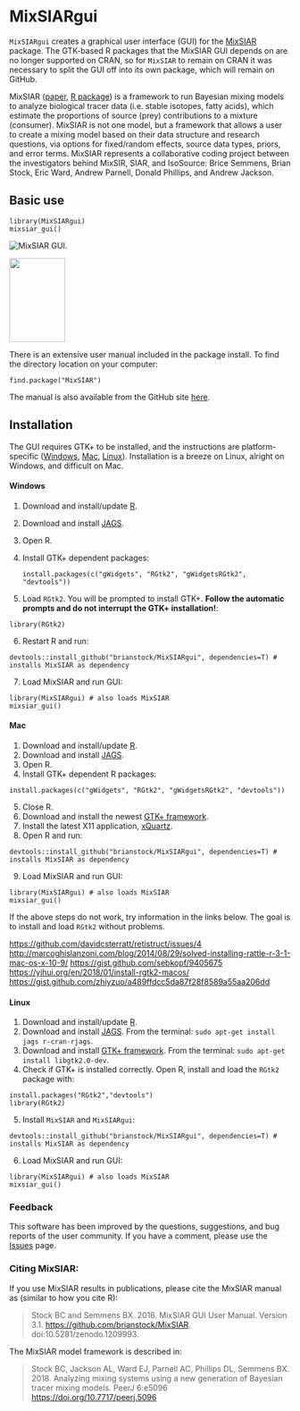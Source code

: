 MixSIARgui
=============

`MixSIARgui` creates a graphical user interface (GUI) for the [MixSIAR](https://github.com/brianstock/MixSIAR) package. The GTK-based R packages that the MixSIAR GUI depends on are no longer supported on CRAN, so for `MixSIAR` to remain on CRAN it was necessary to split the GUI off into its own package, which will remain on GitHub. 

MixSIAR ([paper](https://peerj.com/articles/5096/), [R package](https://github.com/brianstock/MixSIAR)) is a framework to run Bayesian mixing models to analyze biological tracer data (i.e. stable isotopes, fatty acids), which estimate the proportions of source (prey) contributions to a mixture (consumer). MixSIAR is not one model, but a framework that allows a user to create a mixing model based on their data structure and research questions, via options for fixed/random effects, source data types, priors, and error terms. MixSIAR represents a collaborative coding project between the investigators behind MixSIR, SIAR, and IsoSource: Brice Semmens, Brian Stock, Eric Ward, Andrew Parnell, Donald Phillips, and Andrew Jackson.

## Basic use

```
library(MixSIARgui)
mixsiar_gui()
```

![MixSIAR GUI.](https://github.com/brianstock/MixSIAR/blob/master/Manual/mixsiar_gui_shot.png)

<img src="https://github.com/brianstock/MixSIAR/blob/master/Manual/mixsiar_gui_shot.png" width="100" height="150">

There is an extensive user manual included in the package install. To find the directory location on your computer:
```
find.package("MixSIAR")
```

The manual is also available from the GitHub site [here](https://github.com/brianstock/MixSIAR/blob/master/inst/mixsiar_manual_small.pdf).

## Installation

The GUI requires GTK+ to be installed, and the instructions are platform-specific ([Windows](#Windows), [Mac](#Mac), [Linux](#Linux)). Installation is a breeze on Linux, alright on Windows, and difficult on Mac.

#### Windows

1. Download and install/update [R].
2. Download and install [JAGS].
3. Open R. 
4. Install GTK+ dependent packages:

    ```
    install.packages(c("gWidgets", "RGtk2", "gWidgetsRGtk2", "devtools"))
    ```

5. Load `RGtk2`. You will be prompted to install GTK+. **Follow the automatic prompts and do not interrupt the GTK+ installation!**:

```
library(RGtk2)
```

6. Restart R and run:

```
devtools::install_github("brianstock/MixSIARgui", dependencies=T) # installs MixSIAR as dependency
```

7. Load MixSIAR and run GUI:

```
library(MixSIARgui) # also loads MixSIAR
mixsiar_gui()
```

#### Mac

1. Download and install/update [R].
2. Download and install [JAGS].
3. Open R. 
4. Install GTK+ dependent R packages:
```
install.packages(c("gWidgets", "RGtk2", "gWidgetsRGtk2", "devtools"))
```
5. Close R.
6. Download and install the newest [GTK+ framework].
7. Install the latest X11 application, [xQuartz].
8. Open R and run:
```
devtools::install_github("brianstock/MixSIARgui", dependencies=T) # installs MixSIAR as dependency
```
9. Load MixSIAR and run GUI:
```
library(MixSIARgui) # also loads MixSIAR
mixsiar_gui()
```

If the above steps do not work, try information in the links below. The goal is to install and load `RGtk2` without problems.

https://github.com/davidcsterratt/retistruct/issues/4
http://marcoghislanzoni.com/blog/2014/08/29/solved-installing-rattle-r-3-1-mac-os-x-10-9/
https://gist.github.com/sebkopf/9405675
https://yihui.org/en/2018/01/install-rgtk2-macos/
https://gist.github.com/zhiyzuo/a489ffdcc5da87f28f8589a55aa206dd

#### Linux

1. Download and install/update [R].
2. Download and install [JAGS]. From the terminal: `sudo apt-get install jags r-cran-rjags`.
3. Download and install [GTK+ framework]. From the terminal: `sudo apt-get install libgtk2.0-dev`.
4. Check if GTK+ is installed correctly. Open R, install and load the `RGtk2` package with:

```
install.packages("RGtk2","devtools")
library(RGtk2)
```

5. Install `MixSIAR` and `MixSIARgui`:

```
devtools::install_github("brianstock/MixSIARgui", dependencies=T) # installs MixSIAR as dependency
```

6. Load MixSIAR and run GUI:
```
library(MixSIARgui) # also loads MixSIAR
mixsiar_gui()
```

### Feedback

This software has been improved by the questions, suggestions, and bug reports of the user community. If you have a comment, please use the [Issues](https://github.com/brianstock/MixSIAR/issues) page.

### Citing MixSIAR:

If you use MixSIAR results in publications, please cite the MixSIAR manual as (similar to how you cite R):

> Stock BC and Semmens BX. 2016. MixSIAR GUI User Manual. Version 3.1. https://github.com/brianstock/MixSIAR. doi:10.5281/zenodo.1209993.

The MixSIAR model framework is described in:

> Stock BC, Jackson AL, Ward EJ, Parnell AC, Phillips DL, Semmens BX. 2018. Analyzing mixing systems using a new generation of Bayesian tracer mixing models. PeerJ 6:e5096 https://doi.org/10.7717/peerj.5096

[pandoc]:https://github.com/jgm/pandoc/releases/
[GTK+ framework]:http://r.research.att.com/#other
[xQuartz]:http://xquartz.macosforge.org/landing/
[R Studio]:https://www.rstudio.com/products/rstudio/download/
[R]:https://cran.r-project.org/bin/
[JAGS]:http://mcmc-jags.sourceforge.net/
[Issues]:https://github.com/brianstock/MixSIAR/issues
[SIAR Facebook group]:https://www.facebook.com/pages/SIAR-Stable-Isotope-Analysis-in-R/148501811896914

